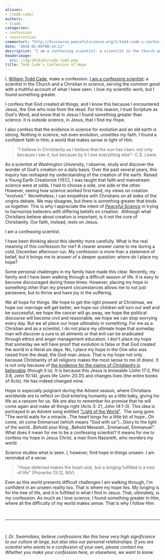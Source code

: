 ```yaml
---
aliases:
- /todd-cade/
authors:
- tcade
categories:
- confession
- resurrection
commenturl: "http://discourse.peacefulscience.org/t/todd-cade-s-confession-of-hope/68"
date: "2018-01-04T08:14:21"
description: "I am a confessing scientist: a scientist in the Church and a Christian in science, serving the common good with a truthful account of what I have seen."
headerimage:
  src: /img/2018/01/cade_todd.png
title: Todd Cade's Confession of Hope
---
```


I, [William Todd Cade](https://pt.wustl.edu/faculty-staff/faculty/w-todd-cade-pt-phd/), make a confession. [I am a confessing scientist](https://peacefulscience.org/confessing-scientist/): a scientist in the Church and a Christian in science, serving the common good with a truthful account of what I have seen. I love my scientific work, but I found something greater.

I confess that God created all things, and I know this because I encountered Jesus, the One who rose from the dead. For this reason, I trust Scripture as God's Word, and know that in Jesus I found something greater than science. It is outside science, in Jesus, that I find my Hope.

I also confess that the evidence in science for evolution and an old earth is strong. Nothing in science, not even evolution, unsettles my faith. I found a confident faith in Him; a world that makes sense in light of Him.

> "I believe in Christianity as I believe that the sun has risen: not only because I see it, but because by it I see everything else"- C.S. Lewis

As a scientist at Washington University, I observe, study and discover the wonder of God's creation on a daily basis. Over the past several years, this inquiry has reshaped my understanding of the creation of the earth. Raised a Young Earth Creationist (YEC), I was taught that faith and mainstream science were at odds. I had to choose a side, one side or the other. However, seeing how science worked first hand, my views on creation "evolved."  Nonetheless, I can empathize with Christians on all sides of the origins debate. We may disagree, but there is something greater that binds us together. This is why I appreciate the intent of *[Peaceful Science](https://peacefulscience.org/)* in trying to harmonize believers with differing beliefs on creation.  Although what Christians believe about creation is important, is it not the core of Christianity. Our faith, instead, rests on Jesus.

I am a confessing scientist.

I have been thinking about this identity more carefully. What is the real meaning of this confession for me? A clearer answer came to me during a cold, December afternoon run. My confession is more than a statement of belief, but it brings me to answer of a deeper question: where do I place my hope?

Some personal challenges in my family have made this clear. Recently, my family and I have been walking through a difficult season of life. It is easy to become discouraged during these times. However, placing my hope in something other than my present circumstances allows me to not just persevere, but to thrive and have joy in the suffering.

We all hope for things. We hope to get the right present at Christmas, we hope our marriage will get better, we hope our children will turn out well and be successful, we hope the cancer will go away, we hope the political discourse will become civil and reasonable, we hope we can stop worrying every day. But we all place our hope ultimately in something. For me as a Christian and as a scientist, I do not place my ultimate hope that someday man will discover a cure to all ailments or that evil can be eradicated through ethics and anger management education. I don't place my hope that someday we will have proof that evolution is false or that God created the world in a literal six days. No, I place my hope in the One who was raised from the dead, the God-man Jesus. That is my hope not only because Christianity of all religions makes the most sense to me (it does). It is not only because of [the evidence for the claims of Christianity is believable](http://www.veritas.org/evidence-easter-scientists-list/) (though it is). It is because this Jesus is knowable (John 17:3, Phil 3:8, John 10:14), gives life (John 20:31) and changes lives (the entire books of Acts). He has indeed changed mine.

Hope is especially poignant during the Advent season, where Christians worldwide are to reflect on God entering humanity as a little baby, giving his life as a ransom for us. We are also to remember his promise that he will come again and make all things right (Acts 3: 21, John 14:1-3). This idea is portrayed in an Advent song entitled ["Light of the World"](https://www.youtube.com/watch?v=_cLhaZIBSpo).  The song goes "The world waits for a miracle...The heart longs for a little bit of hope...Oh come, oh come Emmanuel (which means "God with us")...Glory to the light of the world...Behold your King...Behold Messiah...Emmanuel, Emmanuel".  What does it mean for me to be a confessing scientist? It means for me to confess my hope in Jesus Christ, a man from Nazareth, who reorders my world.

Science studies what is seen. I, however, find hope in things unseen. I am reminded of a verse:

> "Hope deferred makes the heart sick, but a longing fulfilled is a tree of life" (Proverbs 13:12, NIV).

Even as this world presents difficult challenges I am walking through, I'm confident in an unseen reality too. That is where my hope lies. My longing is for the tree of life, and it is fulfilled in what I find in Jesus. That, ultimately, is my confession. As much as I love science, I found something greater in Him, where all the difficulty of my world makes sense. That is why I follow Him.

 

------------------------------------------------------------------------

 

*I, Dr. Swamidass, believe confessions like this have very high significance to our culture at large, but also also our personal relationships. If you are scientist who wants to a confession of your own, please contact me. Whether you make your confession here, or elsewhere, we want to know.*
